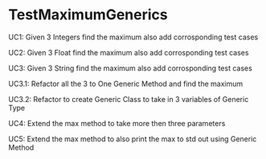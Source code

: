 # TestMaximumGenerics

UC1: Given 3 Integers find the maximum also add corrosponding test cases

UC2: Given 3 Float find the maximum also add corrosponding test cases

UC3: Given 3 String find the maximum also add corrosponding test cases

UC3.1: Refactor all the 3 to One Generic Method and find the maximum

UC3.2: Refactor to create Generic Class to take in 3 variables of Generic Type

UC4: Extend the max method to take more then three parameters

UC5: Extend the max method to also print the max to std out using Generic Method

